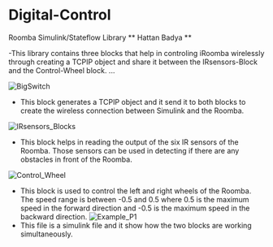 # Digital-Control
Roomba Simulink/Stateflow Library
** Hattan Badya **

-This library contains three blocks that help in controling iRoomba wirelessly through creating a TCPIP object and share it between the IRsensors-Block and the Control-Wheel block.
...

![BigSwitch](https://github.com/tuf76885/Digital-Control/blob/master/BigSwitch.png)


- This block generates a TCPIP object and it send it to both blocks to create the wireless connection between Simulink and the Roomba.


![IRsensors_Blocks](https://github.com/tuf76885/Digital-Control/blob/master/IRsensors_Block.png)


- This block helps in reading the output of the six IR sensors of the Roomba. Those sensors can be used in detecting if there are any obstacles in front of the Roomba.


![Control_Wheel](https://github.com/tuf76885/Digital-Control/blob/master/Control_Wheel.png)


- This block is used to control the left and right wheels of the Roomba. The speed range is between -0.5 and 0.5 where 0.5 is the maximum speed in the forward direction and -0.5 is the maximum speed in the backward direction.
![Example_P1](https://github.com/tuf76885/Digital-Control/blob/master/Example_for_Project.png)
- This file is a simulink file and it show how the two blocks are working simultaneously. 

